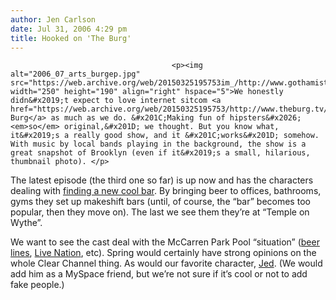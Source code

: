 ```yaml
---
author: Jen Carlson
date: Jul 31, 2006 4:29 pm
title: Hooked on 'The Burg'
---
```


	
										<p><img alt="2006_07_arts_burgep.jpg" src="https://web.archive.org/web/20150325195753im_/http://www.gothamist.com/attachments/tien/2006_07_arts_burgep.jpg" width="250" height="190" align="right" hspace="5">We honestly didn&#x2019;t expect to love internet sitcom <a href="https://web.archive.org/web/20150325195753/http://www.theburg.tv/">The Burg</a> as much as we do. &#x201C;Making fun of hipsters&#x2026;<em>so</em> original,&#x201D; we thought. But you know what, it&#x2019;s a really good show, and it &#x201C;works&#x201D; somehow. With music by local bands playing in the background, the show is a great snapshot of Brooklyn (even if it&#x2019;s a small, hilarious, thumbnail photo). </p>

<p>The latest episode (the third one so far) is up now and has the characters dealing with <a href="https://web.archive.org/web/20150325195753/http://theburg.tv/blog/2006/07/28/bar/">finding a new cool bar</a>. By bringing beer to offices, bathrooms, gyms they set up makeshift bars (until, of course, the &#x201C;bar&#x201D; becomes too popular, then they move on). The last we see them they&#x2019;re at &#x201C;Temple on Wythe&#x201D;. </p>

<p>We want to see the cast deal with the McCarren Park Pool &#x201C;situation&#x201D; (<a href="https://web.archive.org/web/20150325195753/http://www.gothamist.com/archives/2006/07/31/mccarren_park_p.php">beer lines</a>, <a href="https://web.archive.org/web/20150325195753/http://www.gothamist.com/archives/2006/05/25/mccarren.php">Live Nation</a>, etc). Spring would certainly have strong opinions on the whole Clear Channel thing. As would our favorite character, <a href="https://web.archive.org/web/20150325195753/http://profile.myspace.com/index.cfm?fuseaction=user.viewprofile&amp;friendid=68414071">Jed</a>. (We would add him as a MySpace friend, but we&#x2019;re not sure if it&#x2019;s cool or not to add fake people.) </p>					
										
									
				